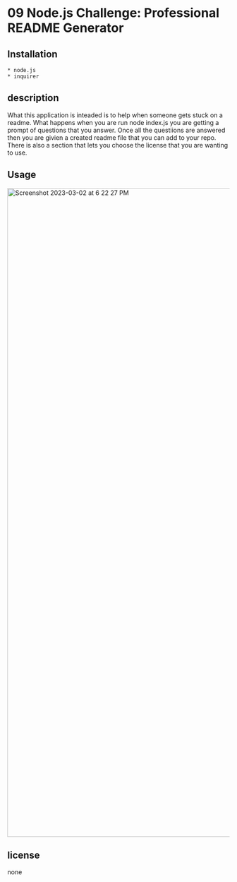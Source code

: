 # 09 Node.js Challenge: Professional README Generator

## Installation
	* node.js
	* inquirer

## description
What this application is inteaded is to help when someone gets stuck on a readme. What happens when you are run node index.js you are getting a prompt of questions that you answer. Once all the questiions are answered then you are givien a created readme file that you can add to your repo. There is also a section that lets you choose the license that you are wanting to use.

## Usage
<img width="1470" alt="Screenshot 2023-03-02 at 6 22 27 PM" src="https://user-images.githubusercontent.com/103465115/222608348-b81a7c3d-d50e-4c4b-adcc-ad45e3aa4902.png">

## license 
none
